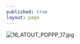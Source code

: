 ```yaml
---
published: true
layout: page
---
```

![16_ATOUT_POPPP_17.jpg]({{site.baseurl}}/data/images/16/atouts/16_ATOUT_POPPP_17.jpg)